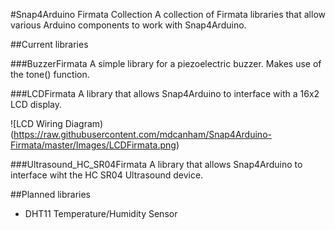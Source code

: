 #Snap4Arduino Firmata Collection
A collection of Firmata libraries that allow various Arduino components to work with Snap4Arduino.

##Current libraries

###BuzzerFirmata
    A simple library for a piezoelectric buzzer. Makes use of the tone() function.

###LCDFirmata
    A library that allows Snap4Arduino to interface with a 16x2 LCD display.

![LCD Wiring Diagram)
(https://raw.githubusercontent.com/mdcanham/Snap4Arduino-Firmata/master/Images/LCDFirmata.png)

###Ultrasound_HC_SR04Firmata
    A library that allows Snap4Arduino to interface wiht the HC SR04 Ultrasound device.

##Planned libraries
* DHT11 Temperature/Humidity Sensor
